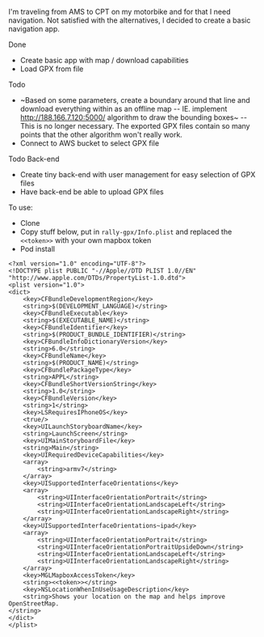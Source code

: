 I'm traveling from AMS to CPT on my motorbike and for that I need navigation. Not satisfied with the alternatives, I decided to create a basic navigation app.

Done
- Create basic app with map / download capabilities
- Load GPX from file

Todo
- ~Based on some parameters, create a boundary around that line and download everything within as an offline map -- IE. implement http://188.166.7.120:5000/ algorithm to draw the bounding boxes~ -- This is no longer necessary. The exported GPX files contain so many points that the other algorithm won't really work. 
- Connect to AWS bucket to select GPX file

Todo Back-end
- Create tiny back-end with user management for easy selection of GPX files
- Have back-end be able to upload GPX files

To use:
- Clone
- Copy stuff below, put in `rally-gpx/Info.plist` and replaced the `<<token>>` with your own mapbox token
- Pod install

```
<?xml version="1.0" encoding="UTF-8"?>
<!DOCTYPE plist PUBLIC "-//Apple//DTD PLIST 1.0//EN" "http://www.apple.com/DTDs/PropertyList-1.0.dtd">
<plist version="1.0">
<dict>
	<key>CFBundleDevelopmentRegion</key>
	<string>$(DEVELOPMENT_LANGUAGE)</string>
	<key>CFBundleExecutable</key>
	<string>$(EXECUTABLE_NAME)</string>
	<key>CFBundleIdentifier</key>
	<string>$(PRODUCT_BUNDLE_IDENTIFIER)</string>
	<key>CFBundleInfoDictionaryVersion</key>
	<string>6.0</string>
	<key>CFBundleName</key>
	<string>$(PRODUCT_NAME)</string>
	<key>CFBundlePackageType</key>
	<string>APPL</string>
	<key>CFBundleShortVersionString</key>
	<string>1.0</string>
	<key>CFBundleVersion</key>
	<string>1</string>
	<key>LSRequiresIPhoneOS</key>
	<true/>
	<key>UILaunchStoryboardName</key>
	<string>LaunchScreen</string>
	<key>UIMainStoryboardFile</key>
	<string>Main</string>
	<key>UIRequiredDeviceCapabilities</key>
	<array>
		<string>armv7</string>
	</array>
	<key>UISupportedInterfaceOrientations</key>
	<array>
		<string>UIInterfaceOrientationPortrait</string>
		<string>UIInterfaceOrientationLandscapeLeft</string>
		<string>UIInterfaceOrientationLandscapeRight</string>
	</array>
	<key>UISupportedInterfaceOrientations~ipad</key>
	<array>
		<string>UIInterfaceOrientationPortrait</string>
		<string>UIInterfaceOrientationPortraitUpsideDown</string>
		<string>UIInterfaceOrientationLandscapeLeft</string>
		<string>UIInterfaceOrientationLandscapeRight</string>
	</array>
	<key>MGLMapboxAccessToken</key>
	<string><<token>></string>
	<key>NSLocationWhenInUseUsageDescription</key>
	<string>Shows your location on the map and helps improve OpenStreetMap.
</string>
</dict>
</plist>
```
